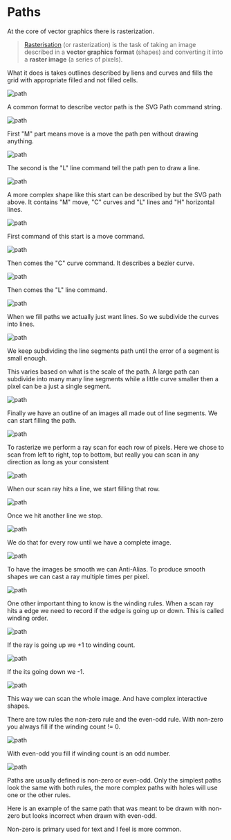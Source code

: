 
# Paths

At the core of vector graphics there is rasterization.

> [Rasterisation](https://en.wikipedia.org/wiki/Rasterisation) (or rasterization) is the task of taking an image described in a **vector graphics format** (shapes) and converting it into a **raster image** (a series of pixels).

What it does is takes outlines described by liens and curves and fills the grid with appropriate filled and not filled cells.

![path](imgs/svgpath1.png)

A common format to describe vector path is the SVG Path command string.

![path](imgs/svgpath2.png)

First "M" part means move is a move the path pen without drawing anything.

![path](imgs/svgpath3.png)

The second is the "L" line command tell the path pen to draw a line.

![path](imgs/svgpath4.png)

A more complex shape like this start can be described by but the SVG path above. It contains "M" move, "C" curves and "L" lines and "H" horizontal lines.

![path](imgs/svgpath5.png)

First command of this start is a move command.

![path](imgs/svgpath6.png)

Then comes the "C" curve command. It describes a bezier curve.

![path](imgs/svgpath7.png)

Then comes the "L" line command.

![path](imgs/svgpath8.png)

When we fill paths we actually just want lines. So we subdivide the curves into lines.

![path](imgs/svgpath9.png)

We keep subdividing the line segments path until the error of a segment is small enough.

This varies based on what is the scale of the path. A large path can subdivide into many many line segments while a little curve smaller then a pixel can be a just a single segment.

![path](imgs/path1.png)

Finally we have an outline of an images all made out of line segments. We can start filling the path.

![path](imgs/scan1.png)

To rasterize we perform a ray scan for each row of pixels. Here we chose to scan from left to right, top to bottom, but really you can scan in any direction as long as your consistent

![path](imgs/scan2.png)

When our scan ray hits a line, we start filling that row.

![path](imgs/scan3.png)

Once we hit another line we stop.

![path](imgs/scan4.png)

We do that for every row until we have a complete image.

![path](imgs/scan5.png)

To have the images be smooth we can Anti-Alias. To produce smooth shapes we can cast a ray multiple times per pixel.

![path](imgs/winding1.png)

One other important thing to know is the winding rules. When a scan ray hits a edge we need to record if the edge is going up or down. This is called winding order.

![path](imgs/winding2.png)

If the ray is going up we +1 to winding count.

![path](imgs/winding3.png)

If the its going down we -1.

![path](imgs/winding4.png)

This way we can scan the whole image. And have complex interactive shapes.

There are tow rules the non-zero rule and the even-odd rule. With non-zero you always fill if the winding count != 0.

![path](imgs/winding5.png)

With even-odd you fill if winding count is an odd number.

![path](imgs/winding6.png)

Paths are usually defined is non-zero or even-odd. Only the simplest paths look the same with both rules, the more complex paths with holes will use one or the other rules.

Here is an example of the same path that was meant to be drawn with non-zero but looks incorrect when drawn with even-odd.

Non-zero is primary used for text and I feel is more common.
